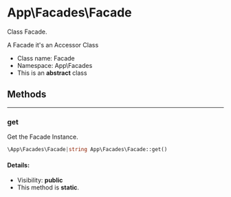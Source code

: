 App\Facades\Facade
===============

Class Facade.

A Facade it's an Accessor Class


* Class name: Facade
* Namespace: App\Facades
* This is an **abstract** class







Methods
-------


<hr>

### get

Get the Facade Instance.



```php
\App\Facades\Facade|string App\Facades\Facade::get()
```

#### Details:
* Visibility: **public**
* This method is **static**.



